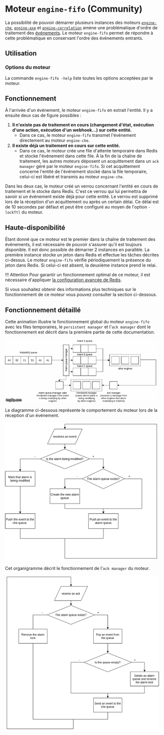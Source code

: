 # Moteur `engine-fifo` (Community)

La possibilité de pouvoir démarrer plusieurs instances des moteurs [`engine-che`](moteur-che.md), [`engine-axe`](moteur-axe.md) et [`engine-correlation`](moteur-correlation.md) amène une problématique d'ordre de traitement des [événements](../../../guide-utilisation/vocabulaire/#evenement). Le moteur `engine-fifo` permet de répondre à cette problématique en conservant l'ordre des événements entrants.

## Utilisation

### Options du moteur

La commande `engine-fifo -help` liste toutes les options acceptées par le moteur.

## Fonctionnement

À l'arrivée d'un événement, le moteur `engine-fifo` en extrait l'entité. Il y a ensuite deux cas de figure possibles :

1. **Il n'existe pas de traitement en cours (changement d'état, exécution d'une action, exécution d'un webhook…) sur cette entité.**
    * Dans ce cas, le moteur `engine-fifo` transmet l'événement directement au moteur `engine-che`.  
2. **Il existe déjà un traitement en cours sur cette entité.**  
    * Dans ce cas, le moteur crée une file d'attente temporaire dans Redis et stocke l'événement dans cette file. À la fin de la chaîne de traitement, les autres moteurs déposent un acquittement dans un `ack manager` géré par le moteur `engine-fifo`. Si cet acquittement concerne l'entité de l'événement stocké dans la file temporaire, celui-ci est libéré et transmis au moteur `engine-che`.

Dans les deux cas, le moteur créé un verrou concernant l'entité en cours de traitement et le stocke dans Redis. C'est ce verrou qui lui permettra de savoir si un événement existe déjà pour cette entité. Le verrou est supprimé lors de la réception d'un acquittement ou après un certain délai. Ce délai est de 10 secondes par défaut et peut être configuré au moyen de l'option `-lockTtl` du moteur.

## Haute-disponibilité

Étant donné que ce moteur est le premier dans la chaîne de traitement des événements, il est nécessaire de pouvoir s'assurer qu'il est toujours disponible. Il est donc possible de démarrer 2 instances en parallèle. La première instance stocke un jeton dans Redis et effectue les tâches décrites ci-dessus. Le moteur `engine-fifo` vérifie périodiquement la présence du jeton dans Redis. Si celui-ci est absent, la deuxième instance prend le relai.

!!! Attention
    Pour garantir un fonctionnement optimal de ce moteur, il est nécessaire d'appliquer [la configuration avancée de Redis](../administration-avancee/configuration-services/serveur-cache-redis.md).

Si vous souhaitez obtenir des informations plus techniques sur le fonctionnement de ce moteur vous pouvez consulter la section ci-dessous.

## Fonctionnement détaillé

Cette animation illustre le fonctionnement global du moteur `engine-fifo` avec les files temporaires, le `persistent manager` et l'`ack manager` dont le fonctionnement est décrit dans la première partie de cette documentation.

![Fonctionnement global engine-fifo](img/fonctionnement_fifo.gif)

Le diagramme ci-dessous représente le comportement du moteur lors de la réception d'un événement.

![Organigramme réception d'un événement](img/new_event_schema.png)

Cet organigramme décrit le fonctionnement de l'`ack manager` du moteur.

![Fonctionnement de l'ack manager](img/ack_manager_schema.png)
